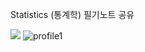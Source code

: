 Statistics (통계학) 필기노트 공유

![](C:\Users\JAY\Desktop\TIL\이미지보관\profile1.jpg)
![profile1](C:\Users\JAY\Desktop\TIL\이미지보관)
